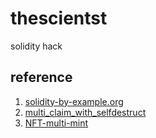 # thescientst
solidity hack
## reference
1. [solidity-by-example.org](https://solidity-by-example.org/)
2. [multi_claim_with_selfdestruct](https://github.com/GGCCCC/airdrop_multi_claim)
3. [NFT-multi-mint](https://web3dao-cn.github.io/solidity-example/hacks/NFT-multi-mint/)
